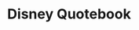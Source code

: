 ---
layout: work-template
meta: meta description here
next-piece: /piece4
prev-piece: /piece2
title: Disney Quotebook
type: Print
description: problem/solution/result
img1: book-1.jpg
img2: packaging-project-3.jpg
img3: book-2.jpg
---